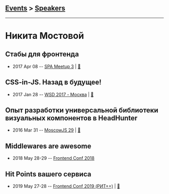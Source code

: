 ## [Events](../README.md) > [Speakers](../speakers.md)
---

# Никита Мостовой

## Стабы для фронтенда
- 2017 Apr 08 -- [SPA Meetup 3](https://www.youtube.com/watch?v=hqAqckBOSs0)  | [:notebook:](https://www.slideshare.net/AvitoTech/headhunter-74807337)  
## CSS-in-JS. Назад в будущее!
- 2017 Jan 28 -- [WSD 2017 - Москва](https://www.youtube.com/watch?v=HTC4k0fvAuw)  | [:notebook:](https://wsd.events/2017/01/28/pres/css-in-js.pdf)  
## Опыт разработки универсальной библиотеки визуальных компонентов в HeadHunter
- 2016 Mar 31 -- [MoscowJS 29](https://www.youtube.com/watch?v=d41W9aEYvbE)  | [:notebook:](https://www.slideshare.net/moscowjs/headhunter-moscowjs-29)  
## Middlewares are awesome
- 2018 May 28-29 -- [Frontend Conf 2018](https://www.youtube.com/watch?v=tV76RapGubo)    
## Hit Points вашего сервиса
- 2019 May 27-28 -- [Frontend Conf 2019 (РИТ++)](https://www.youtube.com/watch?v=4joeMk5v8Rw)  | [:notebook:](https://www.dropbox.com/sh/kg71jju3yvj5jqw/AABiM9G7nkIB6xAFFIMeqdnDa/FC.%20%D0%94%D0%B5%D0%BB%D0%B8%2B%D0%9A%D0%B0%D0%BB%D1%8C%D0%BA%D1%83%D1%82%D1%82%D0%B0/27.05/6.Hit%20Points%20%D0%B2%D0%B0%D1%88%D0%B5%D0%B3%D0%BE%20%D1%81%D0%B5%D1%80%D0%B2%D0%B8%D1%81%D0%B0_%D0%9D%D0%B8%D0%BA%D0%B8%D1%82%D0%B0%20%D0%9C%D0%BE%D1%81%D1%82%D0%BE%D0%B2%D0%BE%D0%B9_%D0%B2%D0%B5%D1%80.2.pdf?dl=0)  
